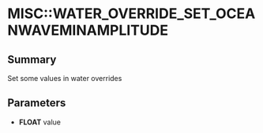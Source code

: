 # MISC::WATER_OVERRIDE_SET_OCEANWAVEMINAMPLITUDE

## Summary
Set some values in water overrides

## Parameters
* **FLOAT** value